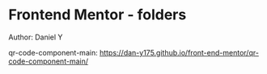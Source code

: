 # Frontend Mentor - folders

Author: Daniel Y

qr-code-component-main: https://dan-y175.github.io/front-end-mentor/qr-code-component-main/